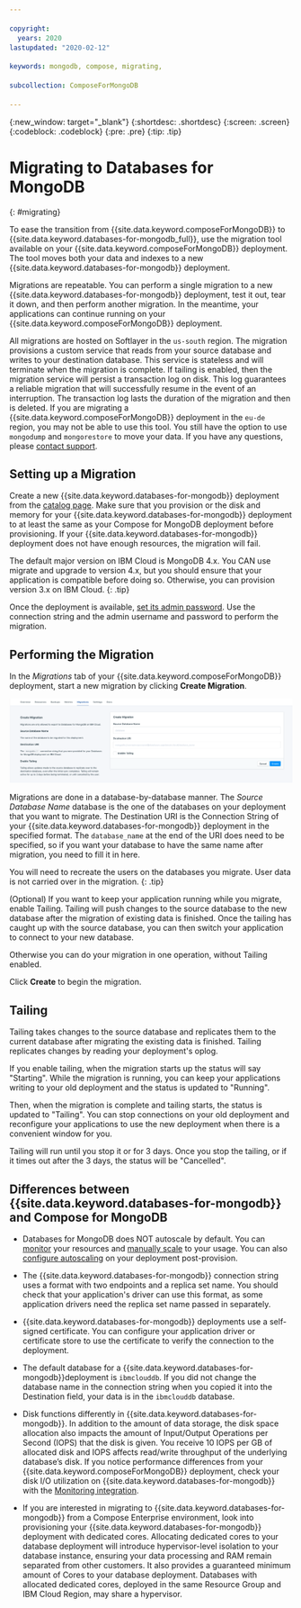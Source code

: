 ```yaml
---

copyright:
  years: 2020
lastupdated: "2020-02-12"

keywords: mongodb, compose, migrating, 

subcollection: ComposeForMongoDB

---
```


{:new_window: target="_blank"}
{:shortdesc: .shortdesc}
{:screen: .screen}
{:codeblock: .codeblock}
{:pre: .pre}
{:tip: .tip}


# Migrating to Databases for MongoDB
{: #migrating}

To ease the transition from {{site.data.keyword.composeForMongoDB}} to {{site.data.keyword.databases-for-mongodb_full}}, use the migration tool available on your {{site.data.keyword.composeForMongoDB}} deployment. The tool moves both your data and indexes to a new {{site.data.keyword.databases-for-mongodb}} deployment.

Migrations are repeatable. You can perform a single migration to a new {{site.data.keyword.databases-for-mongodb}} deployment, test it out, tear it down, and then perform another migration. In the meantime, your applications can continue running on your {{site.data.keyword.composeForMongoDB}} deployment.

All migrations are hosted on Softlayer in the `us-south` region. The migration provisions a custom service that reads from your source database and writes to your destination database. This service is stateless and will terminate when the migration is complete. If tailing is enabled, then the migration service will persist a transaction log on disk. This log guarantees a reliable migration that will successfully resume in the event of an interruption. The transaction log lasts the duration of the migration and then is deleted. If you are migrating a {{site.data.keyword.composeForMongoDB}} deployment in the `eu-de` region, you may not be able to use this tool. You still have the option to use `mongodump` and `mongorestore` to move your data. If you have any questions, please [contact support](https://cloud.ibm.com/unifiedsupport/cases). 

## Setting up a Migration

Create a new {{site.data.keyword.databases-for-mongodb}} deployment from the [catalog page](https://cloud.ibm.com/catalog/databases-for-mongodb). Make sure that you provision or the disk and memory for your {{site.data.keyword.databases-for-mongodb}} deployment to at least the same as your Compose for MongoDB deployment before provisioning. If your {{site.data.keyword.databases-for-mongodb}} deployment does not have enough resources, the migration will fail. 

The default major version on IBM Cloud is MongoDB 4.x. You CAN use migrate and upgrade to version 4.x, but you should ensure that your application is compatible before doing so. Otherwise, you can provision version 3.x on IBM Cloud.
{: .tip}

Once the deployment is available, [set its admin password](/docs/databases-for-mongodb?topic=databases-for-mongodb-admin-password). Use the connection string and the admin username and password to perform the migration.

## Performing the Migration

In the _Migrations_ tab of your {{site.data.keyword.composeForMongoDB}} deployment, start a new migration by clicking **Create Migration**.

![Create Migration Panel](images/migrating-panel.png)

Migrations are done in a database-by-database manner. The _Source Database Name_ database is the one of the databases on your deployment that you want to migrate. The Destination URI is the Connection String of your {{site.data.keyword.databases-for-mongodb}} deployment in the specified format. The `database_name` at the end of the URI does need to be specified, so if you want your database to have the same name after migration, you need to fill it in here.

You will need to recreate the users on the databases you migrate. User data is not carried over in the migration.
{: .tip}

(Optional) If you want to keep your application running while you migrate, enable Tailing. Tailing will push changes to the source database to the new database after the migration of existing data is finished. Once the tailing has caught up with the source database, you can then switch your application to connect to your new database.

Otherwise you can do your migration in one operation, without Tailing enabled.

Click **Create** to begin the migration.

## Tailing

Tailing takes changes to the source database and replicates them to the current database after migrating the existing data is finished. Tailing replicates changes by reading your deployment's oplog.

If you enable tailing, when the migration starts up the status will say "Starting". While the migration is running, you can keep your applications writing to your old deployment and the status is updated to "Running".

Then, when the migration is complete and tailing starts, the status is updated to "Tailing". You can stop connections on your old deployment and reconfigure your applications to use the new deployment when there is a convenient window for you.

Tailing will run until you stop it or for 3 days. Once you stop the tailing, or if it times out after the 3 days, the status will be "Cancelled".

## Differences between {{site.data.keyword.databases-for-mongodb}} and Compose for MongoDB

- Databases for MongoDB does NOT autoscale by default. You can [monitor](/docs/databases-for-mongodb?topic=cloud-databases-monitoring) your resources and [manually scale](/docs/databases-for-mongodb?topic=databases-for-mongodb-resources-scaling) to your usage. You can also [configure autoscaling](/docs/databases-for-mongodb?topic=databases-for-mongodb-autoscaling) on your deployment post-provision.

- The {{site.data.keyword.databases-for-mongodb}} connection string uses a format with two endpoints and a replica set name. You should check that your application's driver can use this format, as some application drivers need the replica set name passed in separately.

- {{site.data.keyword.databases-for-mongodb}} deployments use a self-signed certificate. You can configure your application driver or certificate store to use the certificate to verify the connection to the deployment.

- The default database for a {{site.data.keyword.databases-for-mongodb}}deployment is `ibmclouddb`. If you did not change the database name in the connection string when you copied it into the Destination field, your data is in the `ibmclouddb` database.

- Disk functions differently in {{site.data.keyword.databases-for-mongodb}}. In addition to the amount of data storage, the disk space allocation also impacts the amount of Input/Output Operations per Second (IOPS) that the disk is given. You receive 10 IOPS per GB of allocated disk and IOPS affects read/write throughput of the underlying database’s disk. If you notice performance differences from your {{site.data.keyword.composeForMongoDB}} deployment, check your disk I/O utilization on {{site.data.keyword.databases-for-mongodb}} with the [Monitoring integration](/docs/databases-for-mongodb?topic=cloud-databases-monitoring).

- If you are interested in migrating to {{site.data.keyword.databases-for-mongodb}} from a Compose Enterprise environment, look into provisioning your {{site.data.keyword.databases-for-mongodb}} deployment with dedicated cores. Allocating dedicated cores to your database deployment will introduce hypervisor-level isolation to your database instance, ensuring your data processing and RAM remain separated from other customers. It also provides a guaranteed minimum amount of Cores to your database deployment. Databases with allocated dedicated cores, deployed in the same Resource Group and IBM Cloud Region, may share a hypervisor.

